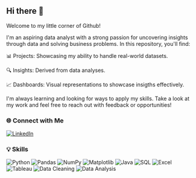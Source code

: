 ## Hi there 👋
Welcome to my little corner of Github!

I'm an aspiring data analyst with a strong passion for uncovering insights through data and solving business problems.
In this repository, you'll find:

📊 Projects: Showcasing my ability to handle real-world datasets.

🔍 Insights: Derived from data analyses.

📈 Dashboards: Visual representations to showcase insigths effectively.

I'm always learning and looking for ways to apply my skills. Take a look at my work and feel free to reach out with feedback or opportunities!

### 🌐 Connect with Me

[![LinkedIn](https://img.shields.io/badge/LinkedIn-Connect-blue?style=flat&logo=linkedin)](https://www.linkedin.com/in/praghavendrakumar/)

### 💡 Skills  
![Python](https://img.shields.io/badge/Python-306998?style=flat&logo=python&logoColor=white) ![Pandas](https://img.shields.io/badge/Pandas-0293D4?style=flat&logo=pandas&logoColor=white) ![NumPy](https://img.shields.io/badge/NumPy-013243?style=flat&logo=numpy&logoColor=white) ![Matplotlib](https://img.shields.io/badge/Matplotlib-003366?style=flat&logo=matplotlib&logoColor=white) ![Java](https://img.shields.io/badge/Java-FF5722?style=flat&logo=java&logoColor=white) ![SQL](https://img.shields.io/badge/SQL-2F70A1?style=flat&logo=mysql&logoColor=white) ![Excel](https://img.shields.io/badge/Excel-0078D4?style=flat&logo=microsoft-excel&logoColor=white) ![Tableau](https://img.shields.io/badge/Tableau-0078D4?style=flat&logo=tableau&logoColor=white) ![Data Cleaning](https://img.shields.io/badge/Data_Cleaning-FF9800?style=flat) ![Data Analysis](https://img.shields.io/badge/Data_Analysis-FF4081?style=flat)




<!--
**Raghcodezz/Raghcodezz** is a ✨ _special_ ✨ repository because its `README.md` (this file) appears on your GitHub profile.
Welcome to 
Here are some ideas to get you started:

- 🔭 I’m currently working on ...
- 🌱 I’m currently learning ...
- 👯 I’m looking to collaborate on ...
- 🤔 I’m looking for help with ...
- 💬 Ask me about ...
- 📫 How to reach me: ...
- 😄 Pronouns: ...
- ⚡ Fun fact: ...
-->
